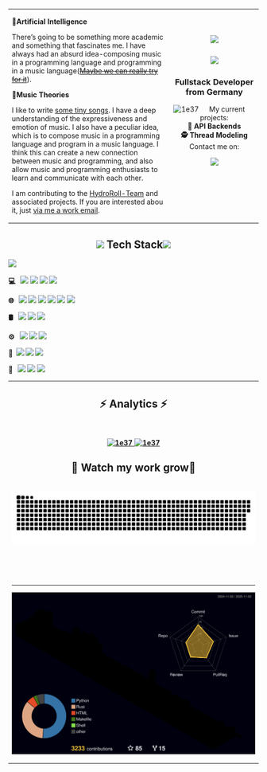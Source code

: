 <table style="border-color: transparent;" cellspacing=0 ><tr><td valign="center" width="60%">
  
**🤖Artificial Intelligence** 

There’s going to be something more academic and something that fascinates me. 
I have always had an absurd idea-composing music in a programming language and programming in a music language([~~Maybe we can really try for it~~](https://github.com/AICMUniversity/aria)).

**🎹Music Theories**

I like to write [some tiny songs](https://fm.jyunko.cn). I have a deep understanding of the expressiveness and emotion of music. I also have a peculiar idea, which is to compose music in a programming language and program in a music language. I think this can create a new connection between music and programming, and also allow music and programming enthusiasts to learn and communicate with each other. 


I am contributing to the [HydroRoll-Team](https://github.com/HydroRoll-Team/)  and associated projects. If you are interested abou it, just [via me a work email](mailto:leader@hydroroll.team). 

</td><td valign="top" width="33%">
<p align="right">

<h1 align="center">
    <img src="https://readme-typing-svg.herokuapp.com/?font=Righteous&size=35&center=true&vCenter=true&width=500&height=70&duration=7000&lines=Hello+im+David!+👋;+aka.+1e37;Enjoy+exploring+my+GitHub!;" />
</h1>
<div align="center">
    <img src="https://skillicons.dev/icons?i=linux" /><br>
</div>
<h3 align="center">Fullstack Developer from Germany</h3>

<p><img align="left" src="https://github-readme-stats.vercel.app/api/top-langs?username=1e37&show_icons=true&locale=en&layout=compact" alt="1e37" /></p>

<div align="center">
 
 My current projects:<br>
 **🧮 API Backends** <br>
 **🕵️ Thread Modeling** <br>
  Contact me on:

 </div>
 
<div align="center"> 
  <a href="mailto:dbz.work@outlook.de">
    <img src="https://img.shields.io/badge/Microsoft_Outlook-0078D4?style=for-the-badge&logo=microsoft-outlook&logoColor=white" />
  </a>
  </a>
</div>
</td></tr></table>

<h2 align="center"> <img src="https://media2.giphy.com/media/QssGEmpkyEOhBCb7e1/giphy.gif?cid=ecf05e47a0n3gi1bfqntqmob8g9aid1oyj2wr3ds3mg700bl&rid=giphy.gif" width ="25"><b> Tech Stack<img src="https://media2.giphy.com/media/QssGEmpkyEOhBCb7e1/giphy.gif?cid=ecf05e47a0n3gi1bfqntqmob8g9aid1oyj2wr3ds3mg700bl&rid=giphy.gif" width ="25"> </h2>
 <img src="https://user-images.githubusercontent.com/73097560/115834477-dbab4500-a447-11eb-908a-139a6edaec5c.gif"><br>

 💻 &nbsp; <img src="https://img.shields.io/badge/c%23%20-%23239120.svg?&style=for-the-badge&logo=c-sharp&logoColor=white"/>
            <img src="https://img.shields.io/badge/python%20-%2314354C.svg?&style=for-the-badge&logo=python&logoColor=white"/> 
            <img src="https://img.shields.io/badge/powershell-5391FE?style=for-the-badge&logo=powershell&logoColor=white"/>
             <img src="https://img.shields.io/badge/Shell_Script-121011?style=for-the-badge&logo=gnu-bash&logoColor=white"/>
            
            
 🌐 &nbsp; <img src="https://img.shields.io/badge/react%20-%2320232a.svg?&style=for-the-badge&logo=react&logoColor=%2361DAFB"/>
            <img src="https://img.shields.io/badge/javascript%20-%23323330.svg?&style=for-the-badge&logo=javascript&logoColor=%23F7DF1E"/>
            <img src="https://img.shields.io/badge/Tailwind_CSS-38B2AC?style=for-the-badge&logo=tailwind-css&logoColor=white"/>
            <img src="https://img.shields.io/badge/html5%20-%23E34F26.svg?&style=for-the-badge&logo=html5&logoColor=white"/>
            <img src="https://img.shields.io/badge/css3%20-%231572B6.svg?&style=for-the-badge&logo=css3&logoColor=white"/>
            <img src="https://img.shields.io/badge/PHP-777BB4?style=for-the-badge&logo=php&logoColor=white"/>
            
 🛢 &nbsp;  <img src ="https://img.shields.io/badge/postgres-%23316192.svg?&style=for-the-badge&logo=postgresql&logoColor=white"/>
            <img src="https://img.shields.io/badge/mysql-%2300f.svg?&style=for-the-badge&logo=mysql&logoColor=white"/>
            <img src="https://img.shields.io/badge/GraphQl-E10098?style=for-the-badge&logo=graphql&logoColor=white"/>
  
              
 ⚙️ &nbsp;  <img src="https://img.shields.io/badge/git%20-%23F05033.svg?&style=for-the-badge&logo=git&logoColor=white"/>
              <img src="https://img.shields.io/badge/Postman-FF6C37?style=for-the-badge&logo=Postman&logoColor=white"/>
              <img src="https://img.shields.io/badge/Obsidian-483699?style=for-the-badge&logo=Obsidian&logoColor=white"/>
              

 🔧 &nbsp;<img src="https://img.shields.io/badge/VSCode-0078D4?style=for-the-badge&logo=visual%20studio%20code&logoColor=white"/>
            <img src="https://img.shields.io/badge/Visual_Studio-5C2D91?style=for-the-badge&logo=visual%20studio&logoColor=white"/>
            <img src="https://img.shields.io/badge/VIM-%2311AB00.svg?&style=for-the-badge&logo=vim&logoColor=white"/>
            

            
        
  
 🎨 &nbsp; <img src="https://img.shields.io/badge/adobe%20photoshop%20-%2331A8FF.svg?&style=for-the-badge&logo=adobe%20photoshop&logoColor=white"/>
              <img src="https://img.shields.io/badge/Adobe%20Premiere%20Pro-9999FF?style=for-the-badge&logo=Adobe%20Premiere%20Pro&logoColor=white"/>
            <img src="https://img.shields.io/badge/Adobe%20after%20affects-CF96FD?style=for-the-badge&logo=Adobe%20after%20effects&logoColor=393665"/>


<table style="border-color: transparent;" cellspacing=0 ><tr><td valign="top" width="10%">




<div align="center">
  <h2>⚡ Analytics ⚡</h2>
<br/>
</div>
<p align="center">
	<a href="https://github.com/Bouaskaoun">
	<img width="49.5%" src="https://github-readme-stats.vercel.app/api?username=1e37&show_icons=true" alt="1e37">
	<img width="49.5%" src="https://github-readme-streak-stats.herokuapp.com/?user=1e37" alt="1e37">
	</a>
	<br/>
	  
</p

  ***
  
<div align="center">
  <h2>🍃 Watch my work grow🍃</h2>
  <br>
  <img alt="snake eating my contributions" src="https://raw.githubusercontent.com/1e37/1e37/output/github-contribution-grid-snake.svg" />
  
  <br/><br/><br/>
</div>
  
  ***
  
<img width="900" align="center" src="https://github.com/HsiangNianian/HsiangNianian/blob/main/profile-3d-contrib/profile-night-rainbow.svg">
  
</p>
</td></tr></table>
